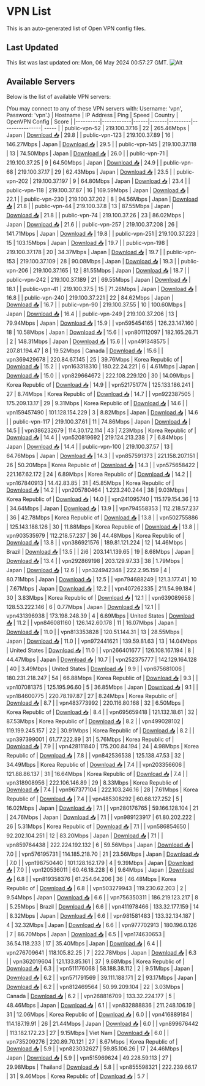 # VPN List

This is an auto-generated list of Open VPN config files.

## Last Updated

This list was last updated on: Mon, 06 May 2024 00:57:27 GMT.
![Alt](https://repobeats.axiom.co/api/embed/186b98318ef1479477931607c1ad7d823f12451f.svg "Repobeats analytics image")

## Available Servers

Below is the list of available VPN servers:

(You may connect to any of these VPN servers with: Username: 'vpn', Password: 'vpn'.)
| Hostname | IP Address | Ping | Speed | Country | OpenVPN Config | Score |
|----------|------------|------|-------|---------|----------------| ----- |
| public-vpn-52 | 219.100.37.16 | 22 | 265.46Mbps | Japan | [Download 📥](./configs/server_0_JP.ovpn) | 29.8 |
| public-vpn-123 | 219.100.37.89 | 16 | 146.27Mbps | Japan | [Download 📥](./configs/server_1_JP.ovpn) | 29.5 |
| public-vpn-145 | 219.100.37.118 | 13 | 74.50Mbps | Japan | [Download 📥](./configs/server_2_JP.ovpn) | 26.0 |
| public-vpn-71 | 219.100.37.25 | 9 | 64.50Mbps | Japan | [Download 📥](./configs/server_3_JP.ovpn) | 24.9 |
| public-vpn-68 | 219.100.37.17 | 29 | 62.43Mbps | Japan | [Download 📥](./configs/server_4_JP.ovpn) | 23.5 |
| public-vpn-202 | 219.100.37.197 | 9 | 64.80Mbps | Japan | [Download 📥](./configs/server_5_JP.ovpn) | 23.4 |
| public-vpn-118 | 219.100.37.87 | 16 | 169.59Mbps | Japan | [Download 📥](./configs/server_6_JP.ovpn) | 22.1 |
| public-vpn-230 | 219.100.37.202 | 8 | 94.56Mbps | Japan | [Download 📥](./configs/server_7_JP.ovpn) | 21.8 |
| public-vpn-44 | 219.100.37.8 | 13 | 87.55Mbps | Japan | [Download 📥](./configs/server_8_JP.ovpn) | 21.8 |
| public-vpn-74 | 219.100.37.26 | 23 | 86.02Mbps | Japan | [Download 📥](./configs/server_9_JP.ovpn) | 21.6 |
| public-vpn-257 | 219.100.37.208 | 26 | 141.71Mbps | Japan | [Download 📥](./configs/server_10_JP.ovpn) | 19.8 |
| public-vpn-251 | 219.100.37.223 | 15 | 103.15Mbps | Japan | [Download 📥](./configs/server_11_JP.ovpn) | 19.7 |
| public-vpn-198 | 219.100.37.178 | 20 | 34.37Mbps | Japan | [Download 📥](./configs/server_12_JP.ovpn) | 19.7 |
| public-vpn-153 | 219.100.37.109 | 28 | 90.08Mbps | Japan | [Download 📥](./configs/server_13_JP.ovpn) | 19.3 |
| public-vpn-206 | 219.100.37.165 | 12 | 81.55Mbps | Japan | [Download 📥](./configs/server_14_JP.ovpn) | 18.7 |
| public-vpn-242 | 219.100.37.189 | 21 | 69.55Mbps | Japan | [Download 📥](./configs/server_15_JP.ovpn) | 18.1 |
| public-vpn-41 | 219.100.37.5 | 15 | 71.26Mbps | Japan | [Download 📥](./configs/server_16_JP.ovpn) | 16.8 |
| public-vpn-240 | 219.100.37.221 | 22 | 84.62Mbps | Japan | [Download 📥](./configs/server_17_JP.ovpn) | 16.7 |
| public-vpn-90 | 219.100.37.55 | 10 | 100.60Mbps | Japan | [Download 📥](./configs/server_18_JP.ovpn) | 16.4 |
| public-vpn-249 | 219.100.37.206 | 13 | 79.94Mbps | Japan | [Download 📥](./configs/server_19_JP.ovpn) | 15.9 |
| vpn595454165 | 126.23.147.160 | 18 | 10.58Mbps | Japan | [Download 📥](./configs/server_20_JP.ovpn) | 15.6 |
| vpn801112097 | 182.165.26.71 | 2 | 148.31Mbps | Japan | [Download 📥](./configs/server_21_JP.ovpn) | 15.6 |
| vpn491348575 | 207.81.194.47 | 8 | 19.52Mbps | Canada | [Download 📥](./configs/server_22_CA.ovpn) | 15.6 |
| vpn369429678 | 220.84.67.145 | 25 | 39.76Mbps | Korea Republic of | [Download 📥](./configs/server_23_KR.ovpn) | 15.2 |
| vpn163318310 | 180.22.24.221 | 6 | 4.61Mbps | Japan | [Download 📥](./configs/server_24_JP.ovpn) | 15.0 |
| vpn829664672 | 222.108.229.120 | 30 | 14.09Mbps | Korea Republic of | [Download 📥](./configs/server_25_KR.ovpn) | 14.9 |
| vpn521751774 | 125.133.186.241 | 27 | 8.74Mbps | Korea Republic of | [Download 📥](./configs/server_26_KR.ovpn) | 14.7 |
| vpn922387505 | 175.209.13.17 | 29 | 9.31Mbps | Korea Republic of | [Download 📥](./configs/server_27_KR.ovpn) | 14.6 |
| vpn159457490 | 101.128.154.229 | 3 | 8.82Mbps | Japan | [Download 📥](./configs/server_28_JP.ovpn) | 14.6 |
| public-vpn-117 | 219.100.37.61 | 11 | 74.86Mbps | Japan | [Download 📥](./configs/server_29_JP.ovpn) | 14.5 |
| vpn386232679 | 114.30.172.114 | 43 | 7.23Mbps | Korea Republic of | [Download 📥](./configs/server_30_KR.ovpn) | 14.4 |
| vpn520819692 | 219.124.213.238 | 7 | 6.84Mbps | Japan | [Download 📥](./configs/server_31_JP.ovpn) | 14.4 |
| public-vpn-100 | 219.100.37.57 | 13 | 64.76Mbps | Japan | [Download 📥](./configs/server_32_JP.ovpn) | 14.3 |
| vpn857591373 | 221.158.207.151 | 26 | 50.20Mbps | Korea Republic of | [Download 📥](./configs/server_33_KR.ovpn) | 14.3 |
| vpn575658422 | 221.167.62.172 | 24 | 6.89Mbps | Korea Republic of | [Download 📥](./configs/server_34_KR.ovpn) | 14.2 |
| vpn167840913 | 14.42.83.85 | 31 | 45.85Mbps | Korea Republic of | [Download 📥](./configs/server_35_KR.ovpn) | 14.2 |
| vpn205780464 | 1.223.240.244 | 38 | 9.03Mbps | Korea Republic of | [Download 📥](./configs/server_36_KR.ovpn) | 14.0 |
| vpn241095740 | 115.179.154.36 | 13 | 34.64Mbps | Japan | [Download 📥](./configs/server_37_JP.ovpn) | 13.9 |
| vpn794558353 | 112.218.57.237 | 36 | 42.78Mbps | Korea Republic of | [Download 📥](./configs/server_38_KR.ovpn) | 13.8 |
| vpn502755886 | 125.143.188.126 | 30 | 11.88Mbps | Korea Republic of | [Download 📥](./configs/server_39_KR.ovpn) | 13.8 |
| vpn903535979 | 112.218.57.237 | 36 | 44.48Mbps | Korea Republic of | [Download 📥](./configs/server_40_KR.ovpn) | 13.8 |
| vpn386921576 | 189.81.121.224 | 12 | 14.46Mbps | Brazil | [Download 📥](./configs/server_41_BR.ovpn) | 13.5 |
| 2i6 | 203.141.139.65 | 19 | 8.68Mbps | Japan | [Download 📥](./configs/server_42_JP.ovpn) | 13.4 |
| vpn292869198 | 203.129.97.33 | 38 | 1.79Mbps | Japan | [Download 📥](./configs/server_43_JP.ovpn) | 12.6 |
| vpn324942348 | 222.2.95.159 | 4 | 80.71Mbps | Japan | [Download 📥](./configs/server_44_JP.ovpn) | 12.5 |
| vpn794688249 | 121.3.177.41 | 10 | 7.67Mbps | Japan | [Download 📥](./configs/server_45_JP.ovpn) | 12.2 |
| vpn407262335 | 211.54.99.184 | 30 | 3.83Mbps | Korea Republic of | [Download 📥](./configs/server_46_KR.ovpn) | 12.1 |
| vpn639089658 | 128.53.222.146 | 6 | 0.77Mbps | Japan | [Download 📥](./configs/server_47_JP.ovpn) | 12.1 |
| vpn431396938 | 173.198.248.39 | 4 | 6.69Mbps | United States | [Download 📥](./configs/server_48_US.ovpn) | 11.2 |
| vpn846081160 | 126.142.60.178 | 11 | 16.07Mbps | Japan | [Download 📥](./configs/server_49_JP.ovpn) | 11.0 |
| vpn813353828 | 120.51.144.31 | 13 | 28.55Mbps | Japan | [Download 📥](./configs/server_50_JP.ovpn) | 11.0 |
| vpn972441621 | 139.59.81.63 | 13 | 14.04Mbps | United States | [Download 📥](./configs/server_51_US.ovpn) | 11.0 |
| vpn266401677 | 126.108.167.194 | 8 | 44.47Mbps | Japan | [Download 📥](./configs/server_52_JP.ovpn) | 10.7 |
| vpn252375777 | 142.129.164.128 | 40 | 3.49Mbps | United States | [Download 📥](./configs/server_53_US.ovpn) | 9.9 |
| vpn675681006 | 180.231.218.247 | 54 | 66.88Mbps | Korea Republic of | [Download 📥](./configs/server_54_KR.ovpn) | 9.3 |
| vpn107081375 | 125.195.96.60 | 5 | 36.85Mbps | Japan | [Download 📥](./configs/server_55_JP.ovpn) | 9.1 |
| vpn184600775 | 220.78.197.87 | 27 | 8.24Mbps | Korea Republic of | [Download 📥](./configs/server_56_KR.ovpn) | 8.7 |
| vpn483773992 | 220.116.80.168 | 32 | 6.50Mbps | Korea Republic of | [Download 📥](./configs/server_57_KR.ovpn) | 8.4 |
| vpn695659418 | 121.132.18.61 | 32 | 87.53Mbps | Korea Republic of | [Download 📥](./configs/server_58_KR.ovpn) | 8.2 |
| vpn499028102 | 119.199.245.157 | 22 | 30.91Mbps | Korea Republic of | [Download 📥](./configs/server_59_KR.ovpn) | 8.2 |
| vpn397399001 | 61.77.222.89 | 31 | 5.76Mbps | Korea Republic of | [Download 📥](./configs/server_60_KR.ovpn) | 7.9 |
| vpn428111840 | 175.200.84.194 | 24 | 4.98Mbps | Korea Republic of | [Download 📥](./configs/server_61_KR.ovpn) | 7.8 |
| vpn842536538 | 125.138.47.53 | 32 | 34.49Mbps | Korea Republic of | [Download 📥](./configs/server_62_KR.ovpn) | 7.4 |
| vpn203356606 | 121.88.86.137 | 31 | 16.64Mbps | Korea Republic of | [Download 📥](./configs/server_63_KR.ovpn) | 7.4 |
| vpn318908956 | 222.106.146.89 | 29 | 8.33Mbps | Korea Republic of | [Download 📥](./configs/server_64_KR.ovpn) | 7.4 |
| vpn967377104 | 222.103.246.16 | 28 | 7.61Mbps | Korea Republic of | [Download 📥](./configs/server_65_KR.ovpn) | 7.4 |
| vpn485308292 | 60.68.127.252 | 5 | 16.02Mbps | Japan | [Download 📥](./configs/server_66_JP.ovpn) | 7.1 |
| vpn280176765 | 59.166.128.104 | 21 | 24.76Mbps | Japan | [Download 📥](./configs/server_67_JP.ovpn) | 7.1 |
| vpn989123917 | 61.80.202.222 | 26 | 5.31Mbps | Korea Republic of | [Download 📥](./configs/server_68_KR.ovpn) | 7.1 |
| vpn586854650 | 92.202.104.251 | 12 | 83.20Mbps | Japan | [Download 📥](./configs/server_69_JP.ovpn) | 7.1 |
| vpn859764438 | 222.224.192.132 | 6 | 59.56Mbps | Japan | [Download 📥](./configs/server_70_JP.ovpn) | 7.0 |
| vpn576195731 | 114.185.218.70 | 21 | 23.56Mbps | Japan | [Download 📥](./configs/server_71_JP.ovpn) | 7.0 |
| vpn198750440 | 101.128.162.179 | 4 | 9.39Mbps | Japan | [Download 📥](./configs/server_72_JP.ovpn) | 7.0 |
| vpn120536011 | 60.46.18.228 | 6 | 9.64Mbps | Japan | [Download 📥](./configs/server_73_JP.ovpn) | 6.8 |
| vpn819358376 | 61.254.64.206 | 36 | 46.48Mbps | Korea Republic of | [Download 📥](./configs/server_74_KR.ovpn) | 6.8 |
| vpn503279943 | 119.230.62.203 | 2 | 9.54Mbps | Japan | [Download 📥](./configs/server_75_JP.ovpn) | 6.6 |
| vpn756350311 | 186.219.123.217 | 8 | 5.25Mbps | Brazil | [Download 📥](./configs/server_76_BR.ovpn) | 6.6 |
| vpn411978466 | 133.32.177.159 | 14 | 8.32Mbps | Japan | [Download 📥](./configs/server_77_JP.ovpn) | 6.6 |
| vpn981581483 | 133.32.134.187 | 4 | 32.32Mbps | Japan | [Download 📥](./configs/server_78_JP.ovpn) | 6.6 |
| vpn977702913 | 180.196.0.126 | 7 | 86.70Mbps | Japan | [Download 📥](./configs/server_79_JP.ovpn) | 6.5 |
| vpn174630653 | 36.54.118.233 | 17 | 35.40Mbps | Japan | [Download 📥](./configs/server_80_JP.ovpn) | 6.4 |
| vpn276709641 | 118.105.82.25 | 7 | 222.78Mbps | Japan | [Download 📥](./configs/server_81_JP.ovpn) | 6.3 |
| vpn362019604 | 121.133.85.161 | 37 | 9.68Mbps | Korea Republic of | [Download 📥](./configs/server_82_KR.ovpn) | 6.3 |
| vpn511176068 | 58.188.38.112 | 2 | 9.51Mbps | Japan | [Download 📥](./configs/server_83_JP.ovpn) | 6.2 |
| vpn571791569 | 39.111.188.171 | 2 | 93.17Mbps | Japan | [Download 📥](./configs/server_84_JP.ovpn) | 6.2 |
| vpn812469564 | 50.99.209.104 | 22 | 3.03Mbps | Canada | [Download 📥](./configs/server_85_CA.ovpn) | 6.2 |
| vpn268816709 | 133.32.224.177 | 5 | 48.46Mbps | Japan | [Download 📥](./configs/server_86_JP.ovpn) | 6.1 |
| vpn832888836 | 211.248.106.19 | 31 | 12.06Mbps | Korea Republic of | [Download 📥](./configs/server_87_KR.ovpn) | 6.0 |
| vpn416889184 | 114.187.19.91 | 26 | 21.44Mbps | Japan | [Download 📥](./configs/server_88_JP.ovpn) | 6.0 |
| vpn899676442 | 113.182.172.23 | 27 | 9.15Mbps | Viet Nam | [Download 📥](./configs/server_89_VN.ovpn) | 6.0 |
| vpn735209276 | 220.89.70.121 | 27 | 8.67Mbps | Korea Republic of | [Download 📥](./configs/server_90_KR.ovpn) | 5.9 |
| vpn823032627 | 59.85.106.26 | 17 | 24.46Mbps | Japan | [Download 📥](./configs/server_91_JP.ovpn) | 5.9 |
| vpn515969624 | 49.228.59.113 | 27 | 29.98Mbps | Thailand | [Download 📥](./configs/server_92_TH.ovpn) | 5.8 |
| vpn855598321 | 222.239.66.17 | 31 | 9.46Mbps | Korea Republic of | [Download 📥](./configs/server_93_KR.ovpn) | 5.7 |
